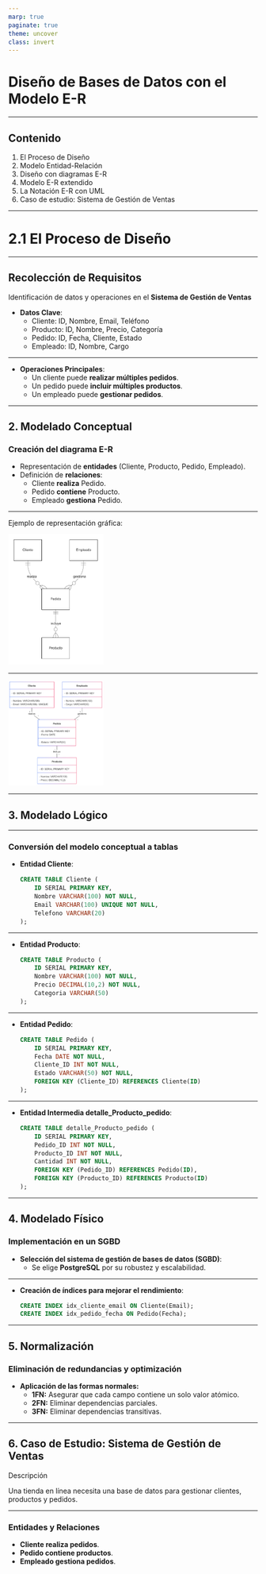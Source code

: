 ```yaml
---
marp: true
paginate: true
theme: uncover
class: invert
---
```


# Diseño de Bases de Datos con el Modelo E-R

----

## Contenido

1. El Proceso de Diseño
2. Modelo Entidad-Relación
3. Diseño con diagramas E-R
4. Modelo E-R extendido
5. La Notación E-R con UML
6. Caso de estudio: Sistema de Gestión de Ventas

---

# 2.1 El Proceso de Diseño

---

## Recolección de Requisitos

Identificación de datos y operaciones en el **Sistema de Gestión de Ventas**

- **Datos Clave**:
  - Cliente: ID, Nombre, Email, Teléfono
  - Producto: ID, Nombre, Precio, Categoría
  - Pedido: ID, Fecha, Cliente, Estado
  - Empleado: ID, Nombre, Cargo

---

- **Operaciones Principales**:
  - Un cliente puede **realizar múltiples pedidos**.
  - Un pedido puede **incluir múltiples productos**.
  - Un empleado puede **gestionar pedidos**.

---

## 2. Modelado Conceptual

### Creación del diagrama E-R

- Representación de **entidades** (Cliente, Producto, Pedido, Empleado).
- Definición de **relaciones**:
  - Cliente **realiza** Pedido.
  - Pedido **contiene** Producto.
  - Empleado **gestiona** Pedido.

---

Ejemplo de representación gráfica:

<img src="../imagenes/er1.png" alt="Ejemplo E-R" width="38%">

---

<img src="../imagenes/er2.png" alt="Ejemplo E-R" width="38%">

---

## 3. Modelado Lógico

---

### Conversión del modelo conceptual a tablas

- **Entidad Cliente**:

  ```sql
  CREATE TABLE Cliente (
      ID SERIAL PRIMARY KEY,
      Nombre VARCHAR(100) NOT NULL,
      Email VARCHAR(100) UNIQUE NOT NULL,
      Telefono VARCHAR(20)
  );

---

- **Entidad Producto**:

  ```sql
  CREATE TABLE Producto (
      ID SERIAL PRIMARY KEY,
      Nombre VARCHAR(100) NOT NULL,
      Precio DECIMAL(10,2) NOT NULL,
      Categoria VARCHAR(50)
  );


---

- **Entidad Pedido**:
  
  ```sql
  CREATE TABLE Pedido (
      ID SERIAL PRIMARY KEY,
      Fecha DATE NOT NULL,
      Cliente_ID INT NOT NULL,
      Estado VARCHAR(50) NOT NULL,
      FOREIGN KEY (Cliente_ID) REFERENCES Cliente(ID)
  );
  ```

---

- **Entidad Intermedia detalle_Producto_pedido**:

  ```sql
  CREATE TABLE detalle_Producto_pedido (
      ID SERIAL PRIMARY KEY,
      Pedido_ID INT NOT NULL,
      Producto_ID INT NOT NULL,
      Cantidad INT NOT NULL,
      FOREIGN KEY (Pedido_ID) REFERENCES Pedido(ID),
      FOREIGN KEY (Producto_ID) REFERENCES Producto(ID)
  );
  ```

---

## 4. Modelado Físico

### Implementación en un SGBD

- **Selección del sistema de gestión de bases de datos (SGBD)**:
  - Se elige **PostgreSQL** por su robustez y escalabilidad.
  
---

- **Creación de índices para mejorar el rendimiento**:

  ```sql
  CREATE INDEX idx_cliente_email ON Cliente(Email);
  CREATE INDEX idx_pedido_fecha ON Pedido(Fecha);
  ```

---

## 5. Normalización

### Eliminación de **redundancias** y optimización

- **Aplicación de las formas normales:**
  - **1FN:** Asegurar que cada campo contiene un solo valor atómico.
  - **2FN:** Eliminar dependencias parciales.
  - **3FN:** Eliminar dependencias transitivas.

---

## 6. Caso de Estudio: Sistema de Gestión de Ventas

Descripción

Una tienda en línea necesita una base de datos para gestionar clientes, productos y pedidos.

---

### Entidades y Relaciones

- **Cliente realiza pedidos**.
- **Pedido contiene productos**.
- **Empleado gestiona pedidos**.